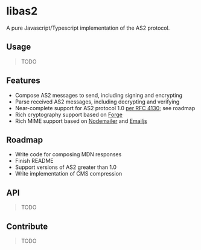 # libas2

A pure Javascript/Typescript implementation of the AS2 protocol.

## Usage
> TODO

## Features
  - Compose AS2 messages to send, including signing and encrypting
  - Parse received AS2 messages, including decrypting and verifying
  - Near-complete support for AS2 protocol 1.0 [per RFC 4130](https://tools.ietf.org/html/rfc4130); see roadmap
  - Rich cryptography support based on [Forge](https://github.com/digitalbazaar/forge)
  - Rich MIME support based on [Nodemailer](https://github.com/nodemailer/nodemailer) and [Emailjs](https://github.com/emailjs/emailjs-mime-parser)

## Roadmap
  - Write code for composing MDN responses
  - Finish README
  - Support versions of AS2 greater than 1.0
  - Write implementation of CMS compression

## API
> TODO

## Contribute
> TODO
